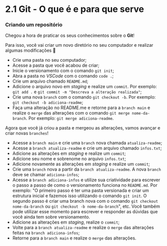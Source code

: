 # 2.1 Git - O que é e para que serve

### Criando um repositório

Chegou a hora de praticar os seus conhecimentos sobre o **Git**!

Para isso, você vai criar um novo diretório no seu computador e realizar algumas modificações 🤩

- Crie uma pasta no seu computador;
- Acesse a pasta que você acabou de criar;
- Inicie o versionamento com o comando `git init`;
- Abra a pasta no _VSCode_ com o comando `code .`;
- Crie um arquivo chamado `README.md`;
- Adicione o arquivo novo em _staging_ e realize um `commit`. Por exemplo: `git add .` e `git commit -m "Descreva a alteração realizada"`;
- Crie uma nova `branch` com o comando `git checkout -b`. Por exemplo: `git checkout -b adiciona-readme`;
- Faça uma alteração no README.me e retorne para a `branch main` e realize o `merge` das alterações com o comando `git merge nome-da-branch`. Por exemplo: `git merge adiciona-readme`.

Agora que você já criou a pasta e mergeou as alterações, vamos avançar e criar novas `branches`!

- Acesse a `branch main` e crie uma `branch` nova chamada `atualiza-readme`;
- Acesse a `branch atualiza-readme` e crie um arquivo chamado `infos.txt`;
- Adicione as alterações em _staging_ e realize um `commit`;
- Adicione seu nome e sobrenome no arquivo `infos.txt`;
- Adicione novamente as alterações em _staging_ e realize um `commit`;
- Crie uma `branch` nova a partir da `branch atualiza-readme`. A nova `branch` deve se chamar `adiciona-infos`;
- Acesse a `branch adiciona-infos` e utilize sua criatividade para escrever o passo a passo de como o versionamento funciona no `README.md`. Por exemplo: "O primeiro passo é ter uma pasta versionada e criar um estrutura inicial e fazemos isso utilizando o comando `git init`. O segundo passo é criar uma branch nova com o comando `git checkout nome-da-branch` ou `git checkout -b nome-da-branch`", etc. Você também pode utilizar esse momento para escrever e responder as dúvidas que você ainda tem sobre versionamento.
- Adicione as alterações em _staging_, realize o `commit`;
- Volte para a `branch atualiza-readme` e realize o `merge` das alterações feitas na `branch adiciona-infos`;
- Retorne para a `branch main` e realize o `merge` das alterações.
